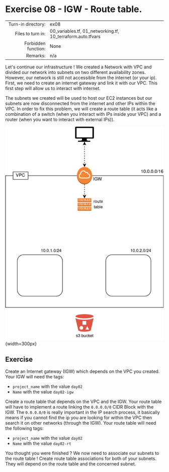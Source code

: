 # Exercise 08 - IGW - Route table.

|                         |                    |
| -----------------------:| ------------------ |
|   Turn-in directory:    |  ex08              |
|   Files to turn in:     |  00_variables.tf, 01_networking.tf, 10_terraform.auto.tfvars |
|   Forbidden function:   |  None              |
|   Remarks:              |  n/a               |

Let's continue our infrastructure ! We created a Network with VPC and divided our network into subnets on two different availability zones. However, our network is still not accessible from the internet (or your ip). First, we need to create an internet gateway and link it with our VPC. This first step will allow us to interact with internet.

The subnets we created will be used to host our EC2 instances but our subnets are now disconnected from the internet and other IPs within the VPC. In order to fix this problem, we will create a route table (it acts like a combination of a switch (when you interact with IPs inside your VPC) and a router (when you want to interact with external IPs)).

![Flask API AWS infrastructure](../assets/terraform_3.png){width=300px}

## Exercise

Create an Internet gateway (IGW) which depends on the VPC you created. Your IGW will need the tags:
- `project_name` with the value `day02`
- `Name` with the value `day02-igw`

Create a route table that depends on the VPC and the IGW. Your route table will have to implement a route linking the `0.0.0.0/0` CIDR Block with the IGW. The `0.0.0.0/0` is really important in the IP search process, it basically means if you cannot find the ip you are looking for within the VPC then search it on other networks (through the IGW). Your route table will need the following tags:
- `project_name` with the value `day02`
- `Name` with the value `day02-rt`

You thought you were finished ? We now need to associate our subnets to the route table ! Create route table associations for both of your subnets. They will depend on the route table and the concerned subnet.